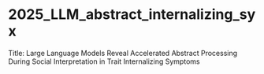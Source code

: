 # 2025_LLM_abstract_internalizing_syx
Title: Large Language Models Reveal Accelerated Abstract Processing During Social Interpretation in Trait Internalizing Symptoms

